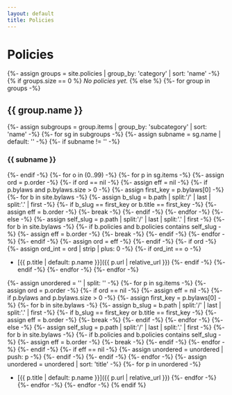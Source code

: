 ```yaml
---
layout: default
title: Policies
---
```


# Policies

{%- assign groups = site.policies | group_by: 'category' | sort: 'name' -%}
{% if groups.size == 0 %}
_No policies yet._
{% else %}
{%- for group in groups -%}
## {{ group.name }}
{%- assign subgroups = group.items | group_by: 'subcategory' | sort: 'name' -%}
{%- for sg in subgroups -%}
{%- assign subname = sg.name | default: '' -%}
{%- if subname != '' -%}
### {{ subname }}
{%- endif -%}
{%- for o in (0..99) -%}
  {%- for p in sg.items -%}
    {%- assign ord = p.order -%}
    {%- if ord == nil -%}
      {%- assign eff = nil -%}
      {%- if p.bylaws and p.bylaws.size > 0 -%}
        {%- assign first_key = p.bylaws[0] -%}
        {%- for b in site.bylaws -%}
          {%- assign b_slug = b.path | split:'/' | last | split:'.' | first -%}
          {%- if b_slug == first_key or b.title == first_key -%}
            {%- assign eff = b.order -%}
            {%- break -%}
          {%- endif -%}
        {%- endfor -%}
      {%- else -%}
        {%- assign self_slug = p.path | split:'/' | last | split:'.' | first -%}
        {%- for b in site.bylaws -%}
          {%- if b.policies and b.policies contains self_slug -%}
            {%- assign eff = b.order -%}
            {%- break -%}
          {%- endif -%}
        {%- endfor -%}
      {%- endif -%}
      {%- assign ord = eff -%}
    {%- endif -%}
    {%- if ord -%}
      {%- assign ord_int = ord | strip | plus: 0 -%}
      {%- if ord_int == o -%}
- [{{ p.title | default: p.name }}]({{ p.url | relative_url }})
      {%- endif -%}
    {%- endif -%}
  {%- endfor -%}
{%- endfor -%}

{%- assign unordered = '' | split: '' -%}
{%- for p in sg.items -%}
  {%- assign ord = p.order -%}
  {%- if ord == nil -%}
    {%- assign eff = nil -%}
    {%- if p.bylaws and p.bylaws.size > 0 -%}
      {%- assign first_key = p.bylaws[0] -%}
      {%- for b in site.bylaws -%}
        {%- assign b_slug = b.path | split:'/' | last | split:'.' | first -%}
        {%- if b_slug == first_key or b.title == first_key -%}
          {%- assign eff = b.order -%}
          {%- break -%}
        {%- endif -%}
      {%- endfor -%}
    {%- else -%}
      {%- assign self_slug = p.path | split:'/' | last | split:'.' | first -%}
      {%- for b in site.bylaws -%}
        {%- if b.policies and b.policies contains self_slug -%}
          {%- assign eff = b.order -%}
          {%- break -%}
        {%- endif -%}
      {%- endfor -%}
    {%- endif -%}
    {%- if eff == nil -%}
      {%- assign unordered = unordered | push: p -%}
    {%- endif -%}
  {%- endif -%}
{%- endfor -%}
{%- assign unordered = unordered | sort: 'title' -%}
{%- for p in unordered -%}
- [{{ p.title | default: p.name }}]({{ p.url | relative_url }})
{%- endfor -%}
{%- endfor -%}
{%- endfor -%}
{% endif %}

